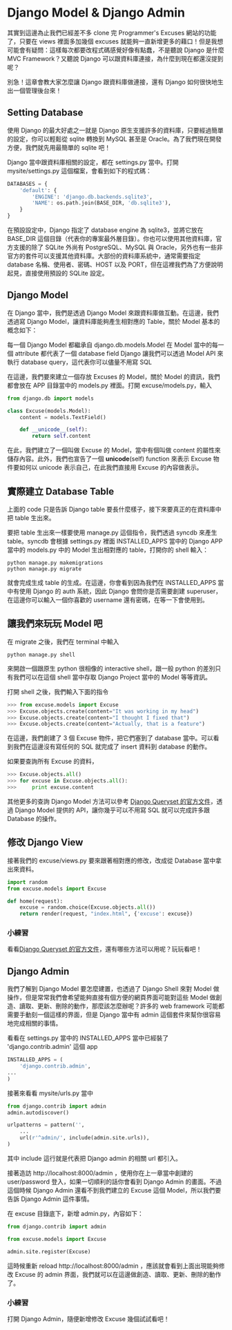 # Django Model & Django Admin

其實到這邊為止我們已經差不多 clone 完 Programmer's Excuses 網站的功能了，只要在 views 裡面多加幾個 excuses 就能夠一直新增更多的藉口！但是我想可能會有疑問：這樣每次都要改程式碼感覺好像有點蠢，不是聽說 Django 是什麼 MVC Framework？又聽說 Django 可以跟資料庫連接，為什麼到現在都還沒提到呢？

別急！這章會教大家怎麼讓 Django 跟資料庫做連接，還有 Django 如何很快地生出一個管理後台來！

## Setting Database

使用 Django 的最大好處之一就是 Django 原生支援許多的資料庫，只要經過簡單的設定，你可以輕鬆從 sqlite 轉換到 MySQL 甚至是 Oracle。為了我們現在開發方便，我們就先用最簡單的 sqlite 吧！

Django 當中跟資料庫相關的設定，都在 settings.py 當中。打開 mysite/settings.py 這個檔案，會看到如下的程式碼：

```python
DATABASES = {
    'default': {
        'ENGINE': 'django.db.backends.sqlite3',
        'NAME': os.path.join(BASE_DIR, 'db.sqlite3'),
    }
}
```

在預設設定中，Django 指定了 database engine 為 sqlite3，並將它放在 BASE_DIR 這個目錄（代表你的專案最外層目錄）。你也可以使用其他資料庫，官方支援的除了 SQLite 外尚有 PostgreSQL、MySQL 與 Oracle，另外也有一些非官方的套件可以支援其他資料庫。大部份的資料庫系統中，通常需要指定 database 名稱、使用者、密碼、HOST 以及 PORT，但在這裡我們為了方便說明起見，直接使用預設的 SQLite 設定。

## Django Model

在 Django 當中，我們是透過 Django Model 來跟資料庫做互動。在這邊，我們透過寫 Django Model，讓資料庫能夠產生相對應的 Table，關於 Model 基本的概念如下：

每一個 Django Model 都繼承自 django.db.models.Model
在 Model 當中的每一個 attribute 都代表了一個 database field
Django 讓我們可以透過 Model API 來執行 database query，這代表你可以儘量不用寫 SQL

在這邊，我們要來建立一個存放 Excuses 的 Model，關於 Model 的資訊，我們都會放在 APP 目錄當中的 models.py 裡面。打開 excuse/models.py，輸入

```python
from django.db import models

class Excuse(models.Model):
    content = models.TextField()

    def __unicode__(self):
        return self.content

```

在此，我們建立了一個叫做 Excuse 的 Model，當中有個叫做 content 的屬性來儲存內容。此外，我們也宣告了一個 __unicode__(self) function 來表示 Excuse 物件要如何以 unicode 表示自己，在此我們直接用 Excuse 的內容做表示。

## 實際建立 Database Table

上面的 code 只是告訴 Django table 要長什麼樣子，接下來要真正的在資料庫中把 table 生出來。

要把 table 生出來一樣要使用 manage.py 這個指令，我們透過 syncdb 來產生 table。syncdb 會根據 settings.py 裡面 INSTALLED_APPS 當中的 Django APP 當中的 models.py 中的 Model 生出相對應的 table，打開你的 shell 輸入：

```shell
python manage.py makemigrations
python manage.py migrate
```

就會完成生成 table 的生成。在這邊，你會看到因為我們在 INSTALLED_APPS 當中有使用 Django 的 auth 系統，因此 Django 會問你是否需要創建 superuser，在這邊你可以輸入一個你喜歡的 username 還有密碼，在等一下會使用到。

## 讓我們來玩玩 Model 吧

在 migrate 之後，我們在 terminal 中輸入

```
python manage.py shell
```

來開啟一個跟原生 python 很相像的 interactive shell，跟一般 python 的差別只有我們可以在這個 shell 當中存取 Django Project 當中的 Model 等等資訊。

打開 shell 之後，我們輸入下面的指令

```python
>>> from excuse.models import Excuse
>>> Excuse.objects.create(content="It was working in my head")
>>> Excuse.objects.create(content="I thought I fixed that")
>>> Excuse.objects.create(content="Actually, that is a feature")
```

在這邊，我們創建了 3 個 Excuse 物件，把它們塞到了 database 當中。可以看到我們在這邊沒有寫任何的 SQL 就完成了 insert 資料到 database 的動作。

如果要查詢所有 Excuse 的資料，

```python
>>> Excuse.objects.all()
>>> for excuse in Excuse.objects.all():
>>>     print excuse.content
```

其他更多的查詢 Django Model 方法可以參考 [Django Queryset 的官方文件](https://docs.djangoproject.com/en/1.7/ref/models/querysets/)，透過 Django Model 提供的 API，讓你幾乎可以不用寫 SQL 就可以完成許多跟 Database 的操作。

## 修改 Django View

接著我們的 excuse/views.py 要來跟著相對應的修改，改成從 Database 當中拿出來資料。

```python
import random
from excuse.models import Excuse

def home(request):
    excuse = random.choice(Excuse.objects.all())
    return render(request, "index.html", {'excuse': excuse})
```


### 小練習

看看[Django Queryset 的官方文件](https://docs.djangoproject.com/en/1.7/ref/models/querysets/)，還有哪些方法可以用呢？玩玩看吧！

## Django Admin

我們了解到 Django Model 要怎麼建置，也透過了 Django Shell 來對 Model 做操作，但是常常我們會希望能夠直接有個方便的網頁界面可能對這些 Model 做創造、讀取、更新、刪除的動作，那麼該怎麼辦呢？許多的 web framework 可能都需要手動刻一個這樣的界面，但是 Django 當中有 admin 這個套件來幫你很容易地完成相關的事情。

看看在 settings.py 當中的 INSTALLED_APPS 當中已經裝了 'django.contrib.admin' 這個 app

```python
INSTALLED_APPS = (
    'django.contrib.admin',
...
)
```

接著來看看 mysite/urls.py 當中

```python
from django.contrib import admin
admin.autodiscover()

urlpatterns = pattern('',
    ...
    url(r'^admin/', include(admin.site.urls)),
)
```

其中 include 這行就是代表把 Django admin 的相關 url 都引入。

接著造訪 http://localhost:8000/admin ，使用你在上一章當中創建的 user/password 登入，如果一切順利的話你會看到 Django Admin 的畫面。不過這個時候 Django Admin 還看不到我們建立的 Excuse 這個 Model，所以我們要告訴 Django Admin 這件事情。

在 excuse 目錄底下，新增 admin.py，內容如下：

```python
from django.contrib import admin

from excuse.models import Excuse

admin.site.register(Excuse)
```

這時候重新 reload http://localhost:8000/admin ，應該就會看到上面出現能夠修改 Excuse 的 admin 界面，我們就可以在這邊做創造、讀取、更新、刪除的動作了。

### 小練習

打開 Django Admin，隨便新增修改 Excuse 幾個試試看吧！
